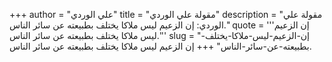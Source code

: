 +++
author = "علي الوردي"
title = "مقولة علي الوردي"
description = "مقولة علي الوردي: إن الزعيم ليس ملاكا يختلف بطبيعته عن سائر الناس."
quote = '''إن الزعيم ليس ملاكا يختلف بطبيعته عن سائر الناس.'''
slug = "إن-الزعيم-ليس-ملاكا-يختلف-بطبيعته-عن-سائر-الناس"
+++
إن الزعيم ليس ملاكا يختلف بطبيعته عن سائر الناس.

